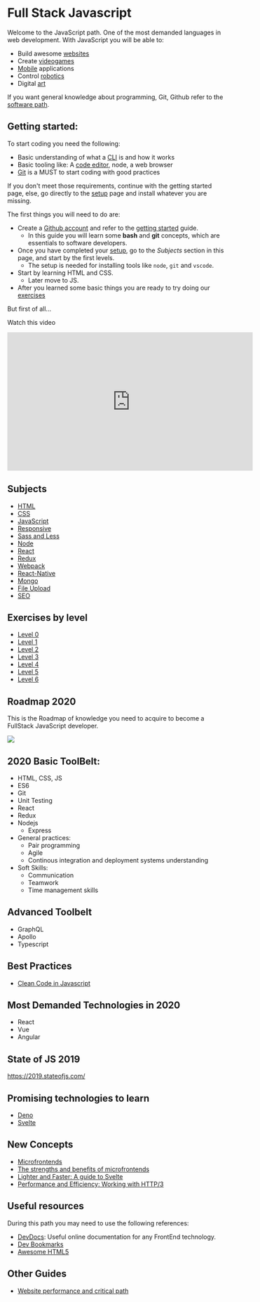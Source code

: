 # Full Stack Javascript

Welcome to the JavaScript path. One of the most demanded languages in web development. With JavaScript you will be able to:
- Build awesome [websites](https://reactjs.org/)
- Create [videogames](https://phaser.io/)
- [Mobile](https://facebook.github.io/react-native/) applications
- Control [robotics](https://nodebots.io/) 
- Digital [art](https://p5js.org/)

If you want general knowledge about programming, Git, Github refer to the [software path](/program/software/README.md).

## Getting started:

To start coding you need the following:
- Basic understanding of what a [CLI]((https://www.w3schools.com/whatis/whatis_cli.asp)) is and how it works
- Basic tooling like: A [code editor](https://code.visualstudio.com/download), node, a web browser
- [Git](http://github.com/) is a MUST to start coding with good practices

If you don't meet those requirements, continue with the getting started page, else, go directly to the [setup](program/frontend/setup/README.md) page and install whatever you are missing.

The first things you will need to do are:
- Create a [Github account](https://github.io) and refer to the [getting started](program/software/getting_started.md) guide.
  - In this guide you will learn some **bash** and **git** concepts, which are essentials to software developers.
- Once you have completed your [setup](program/frontend/setup/README.md), go to the *Subjects* section in this page, and start by the first levels. 
  - The setup is needed for installing tools like `node`, `git` and `vscode`. 
- Start by learning HTML and CSS. 
  - Later move to JS.
- After you learned some basic things you are ready to try doing our [exercises](program/frontend/exercises/README.md)

But first of all...

Watch this video

<iframe width="560" height="315" src="https://www.youtube.com/embed/gT0Lh1eYk78" frameborder="0" allow="accelerometer; autoplay; encrypted-media; gyroscope; picture-in-picture" allowfullscreen></iframe>


## Subjects 
- [HTML](program/frontend/html.md)
- [CSS](program/frontend/css.md)
- [JavaScript](program/frontend/js/index.md)
- [Responsive](program/frontend/responsive.md)
- [Sass and Less](program/frontend/csspreprocessors.md)
- [Node](program/backend/node.md)
- [React](program/frontend/react.md)
- [Redux](program/frontend/redux.md)
- [Webpack](program/frontend/webpack.md)
- [React-Native](program/frontend/react-native.md)
- [Mongo](program/backend/mongo.md)
- [File Upload](program/frontend/file_upload.md)
- [SEO](program/frontend/seo.md)


## Exercises by level
- [Level 0](program/frontend/level-0/EXERCISES.md)
- [Level 1](program/frontend/level-1/EXERCISES.md)
- [Level 2](program/frontend/level-2/EXERCISES.md)
- [Level 3](program/frontend/level-3/EXERCISES.md)
- [Level 4](program/frontend/level-4/EXERCISES.md)
- [Level 5](program/frontend/level-5/EXERCISES.md)
- [Level 6](program/frontend/level-6/EXERCISES.md)

## Roadmap 2020

This is the Roadmap of knowledge you need to acquire to become a FullStack JavaScript developer.

![](https://roadmap.sh/roadmaps/frontend.png)

## 2020 Basic ToolBelt:
- HTML, CSS, JS
- ES6
- Git
- Unit Testing
- React
- Redux
- Nodejs
    - Express
- General practices:
    - Pair programming
    - Agile
    - Continous integration and deployment systems understanding
- Soft Skills:
    - Communication
    - Teamwork
    - Time management skills

## Advanced Toolbelt
- GraphQL
- Apollo
- Typescript

## Best Practices
- [Clean Code in Javascript](https://github.com/ryanmcdermott/clean-code-javascript)

## Most Demanded Technologies in 2020 

- React
- Vue
- Angular

## State of JS 2019

https://2019.stateofjs.com/


## Promising technologies to learn

- [Deno](https://github.com/denolib/awesome-deno)
- [Svelte](https://svelte.dev/)

## New Concepts

- [Microfrontends](https://github.com/ChristianUlbrich/awesome-microfrontends)
- [The strengths and benefits of microfrontends](https://www.toptal.com/front-end/micro-frontends-strengths-benefits)
- [Lighter and Faster: A guide to Svelte](https://www.toptal.com/front-end/svelte-framework-guide)
- [Performance and Efficiency: Working with HTTP/3](https://www.toptal.com/web/performance-working-with-http-3)

## Useful resources
During this path you may need to use the following references: 

- [DevDocs](https://devdocs.io/): Useful online documentation for any FrontEnd technology.
- [Dev Bookmarks](https://github.com/dypsilon/frontend-dev-bookmarks)
- [Awesome HTML5](https://github.com/diegocard/awesome-html5)

## Other Guides

- [Website performance and critical path](https://www.toptal.com/web/website-performance-critical-rendering-path)